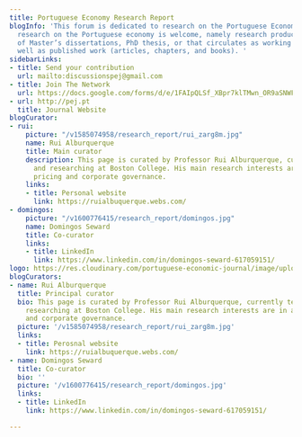 ```yaml
---
title: Portuguese Economy Research Report
blogInfo: 'This forum is dedicated to research on the Portuguese Economy. All scientific
  research on the Portuguese economy is welcome, namely research produced in the context
  of Master’s dissertations, PhD thesis, or that circulates as working papers, as
  well as published work (articles, chapters, and books). '
sidebarLinks:
- title: Send your contribution
  url: mailto:discussionspej@gmail.com
- title: Join The Network
  url: https://docs.google.com/forms/d/e/1FAIpQLSf_XBpr7klTMwn_OR9aSNWFfmP9m663cqitoLqXwTidfNY9jQ/viewform
- url: http://pej.pt
  title: Journal Website
blogCurator:
- rui:
    picture: "/v1585074958/research_report/rui_zarg8m.jpg"
    name: Rui Alburquerque
    title: Main curator
    description: This page is curated by Professor Rui Alburquerque, currently teaching
      and researching at Boston College. His main research interests are in asset
      pricing and corporate governance.
    links:
    - title: Personal website
      link: https://ruialbuquerque.webs.com/
- domingos:
    picture: "/v1600776415/research_report/domingos.jpg"
    name: Domingos Seward
    title: Co-curator
    links:
    - title: LinkedIn
      link: https://www.linkedin.com/in/domingos-seward-617059151/
logo: https://res.cloudinary.com/portuguese-economic-journal/image/upload/v1585913410/research_report/perr_logo_j8egle.svg
blogCurators:
- name: Rui Alburquerque
  title: Principal curator
  bio: This page is curated by Professor Rui Alburquerque, currently teaching and
    researching at Boston College. His main research interests are in asset pricing
    and corporate governance.
  picture: '/v1585074958/research_report/rui_zarg8m.jpg'
  links:
  - title: Perosnal website
    link: https://ruialbuquerque.webs.com/
- name: Domingos Seward
  title: Co-curator
  bio: ''
  picture: '/v1600776415/research_report/domingos.jpg'
  links:
  - title: LinkedIn
    link: https://www.linkedin.com/in/domingos-seward-617059151/

---
```

